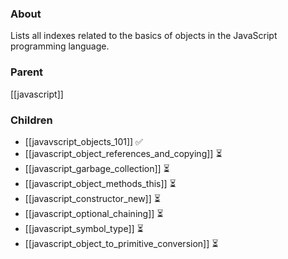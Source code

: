 ### About
Lists all indexes related to the basics of objects in the JavaScript programming language.

### Parent
[[javascript]]

### Children
- [[javavscript_objects_101]] ✅
- [[javascript_object_references_and_copying]] ⏳
- [[javascript_garbage_collection]] ⏳
- [[javascript_object_methods_this]] ⏳
- [[javascript_constructor_new]] ⏳
- [[javascript_optional_chaining]] ⏳
- [[javascript_symbol_type]] ⏳
- [[javascript_object_to_primitive_conversion]] ⏳